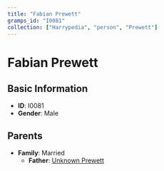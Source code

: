```yaml
---
title: "Fabian Prewett"
gramps_id: "I0081"
collection: ["Harrypedia", "person", "Prewett"]
---
```


# Fabian Prewett

## Basic Information

- **ID**: I0081
- **Gender**: Male

## Parents

- **Family**: Married
  - **Father**: [Unknown Prewett](//Prewett/I0091/)

